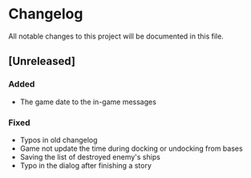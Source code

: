 # Changelog
All notable changes to this project will be documented in this file.

## [Unreleased]

### Added
- The game date to the in-game messages

### Fixed
- Typos in old changelog
- Game not update the time during docking or undocking from bases
- Saving the list of destroyed enemy's ships
- Typo in the dialog after finishing a story

